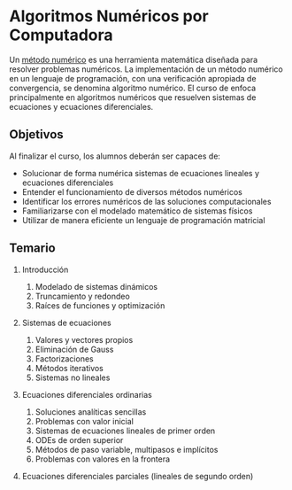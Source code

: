 # Algoritmos Numéricos por Computadora

Un [método numérico](https://en.wikipedia.org/wiki/Numerical_method) es una herramienta matemática diseñada para resolver problemas numéricos. La implementación de un método numérico en un lenguaje de programación, con una verificación apropiada de convergencia,  se denomina algoritmo numérico. El curso de enfoca principalmente en algoritmos numéricos que resuelven sistemas de ecuaciones y ecuaciones diferenciales.

## Objetivos 

Al finalizar el curso, los alumnos deberán ser capaces de:

+ Solucionar de forma numérica sistemas de ecuaciones lineales y ecuaciones diferenciales 
+ Entender el funcionamiento de diversos métodos numéricos
+ Identificar los errores numéricos de las soluciones computacionales
+ Familiarizarse con el modelado matemático de sistemas físicos
+ Utilizar de manera eficiente un lenguaje de programación matricial 

## Temario

1. Introducción

    1. Modelado de sistemas dinámicos
    2. Truncamiento y redondeo    
    3. Raíces de funciones y optimización

2. Sistemas de ecuaciones

    1. Valores y vectores propios
    2. Eliminación de Gauss
    3. Factorizaciones
    4. Métodos iterativos
    5. Sistemas no lineales

3. Ecuaciones diferenciales ordinarias

    1. Soluciones analíticas sencillas
    2. Problemas con valor inicial
    3. Sistemas de ecuaciones lineales de primer orden
    4. ODEs de orden superior
    5. Métodos de paso variable, multipasos e implícitos
    6. Problemas con valores en la frontera

4. Ecuaciones diferenciales parciales (lineales de segundo orden)
